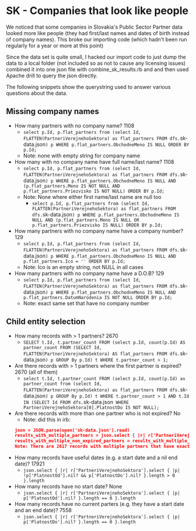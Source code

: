 # SK - Companies that look like people

We noticed that some companies in Slovakia's Public Sector Partner data looked
more like people (they had first/last names and dates of birth instead of company
names). This broke our importing code (which hadn't been run regularly for a
year or more at this point)

Since the data set is quite small, I hacked our import code to just dump the
data to a local folder (not included so as not to cause any licensing issues)
combined it into one json file with combine_sk_results.rb and and then used
Apache drill to query the json directly.

The following snippets show the querystring used to answer various questions
about the data.

## Missing company names

- How many partners with no company name? 1108
    - `select p.Id, p.flat_partners from (select Id, FLATTEN(PartneriVerejnehoSektora) as flat_partners FROM dfs.`sk-data.json`) p WHERE p.flat_partners.ObchodneMeno IS NULL ORDER BY p.Id;`
    - Note: none with empty string for company name
- How many with no company name have full name/last name? 1108
    - `select p.Id, p.flat_partners from (select Id, FLATTEN(PartneriVerejnehoSektora) as flat_partners FROM dfs.`sk-data.json`) p WHERE p.flat_partners.ObchodneMeno IS NULL AND (p.flat_partners.Meno IS NOT NULL AND p.flat_partners.Priezvisko IS NOT NULL) ORDER BY p.Id;`
    - Note: None where either first name/last name are null too
        - `select p.Id, p.flat_partners from (select Id, FLATTEN(PartneriVerejnehoSektora) as flat_partners FROM dfs.`sk-data.json`) p WHERE p.flat_partners.ObchodneMeno IS NULL AND (p.flat_partners.Meno IS NULL OR p.flat_partners.Priezvisko IS NULL) ORDER BY p.Id;`
- How many partners with no company name have a company number? 129
    - `select p.Id, p.flat_partners from (select Id, FLATTEN(PartneriVerejnehoSektora) as flat_partners FROM dfs.`sk-data.json`) p WHERE p.flat_partners.ObchodneMeno IS NULL AND p.flat_partners.Ico = '' ORDER BY p.Id;`
    - Note: Ico is an empty string, not NULL in all cases
- How many partners with no company name have a D.O.B? 129
    - `select p.Id, p.flat_partners from (select Id, FLATTEN(PartneriVerejnehoSektora) as flat_partners FROM dfs.`sk-data.json`) p WHERE p.flat_partners.ObchodneMeno IS NULL AND p.flat_partners.DatumNarodenia IS NOT NULL ORDER BY p.Id;`
    - Note: exact same set that have no company number

## Child entity selection

- How many records with > 1 partners? 2670
    - `SELECT t.Id, t.partner_count FROM (select p.Id, count(p.Id) AS partner_count FROM (SELECT Id, FLATTEN(PartneriVerejnehoSektora) AS flat_partners FROM dfs.`sk-data.json`) p GROUP By p.Id) t WHERE t.partner_count > 1;`
- Are there records with > 1 partners where the first partner is expired? 2670 (all of them)
    - `select t.Id, t.partner_count FROM (select p.Id, count(p.Id) as partner_count from (select Id, FLATTEN(PartneriVerejnehoSektora) as flat_partners FROM dfs.`sk-data.json`) p GROUP By p.Id) t WHERE t.partner_count > 1 AND t.Id IN (SELECT Id FROM dfs.`sk-data.json` WHERE PartneriVerejnehoSektora[0].PlatnostDo IS NOT NULL);`
- Are there records with more than one partner who is not expired? No
    - Note: did this in irb:
    ```JSON
    json = JSON.parse(open('sk-data.json').read)
    results_with_multiple_partners = json.select { |r| r['PartneriVerejnehoSektora'].length > 1 }
    results_with_multiple_non_expired_partners = results_with_multiple_partners.select { |r| r['PartneriVerejnehoSektora'].select { |p| p['PlatnostDo'].nil? }.length > 1 }
    Note: There are 2617 records with multiple partners that have exactly 1 valid partner, and 53 with no valid partner
    ```
- How many records have useful dates (e.g. a start date and a nil end date)? 17921
    - `json.select { |r| r['PartneriVerejnehoSektora'].select { |p| !p['PlatnostOd'].nil? && p['PlatnostDo'].nil? }.length > 0 }.length`
- How many records have no start date? None
    - `json.select { |r| r['PartneriVerejnehoSektora'].select { |p| p['PlatnostOd'].nil? }.length == 0 }.length`
- How many records have no current parters (e.g. they have a start date and an end date)? 7558
    - `json.select { |r| r['PartneriVerejnehoSektora'].select { |p| p['PlatnostDo'].nil? }.length == 0 }.length`

